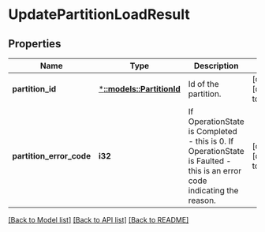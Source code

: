 # UpdatePartitionLoadResult

## Properties
Name | Type | Description | Notes
------------ | ------------- | ------------- | -------------
**partition_id** | [***::models::PartitionId**](PartitionId.md) | Id of the partition. | [optional] [default to null]
**partition_error_code** | **i32** | If OperationState is Completed - this is 0.  If OperationState is Faulted - this is an error code indicating the reason. | [optional] [default to null]

[[Back to Model list]](../README.md#documentation-for-models) [[Back to API list]](../README.md#documentation-for-api-endpoints) [[Back to README]](../README.md)


